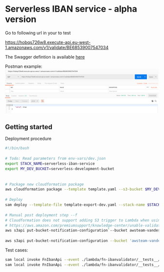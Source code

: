 # Serverless IBAN service - alpha version

Go to following url in your to test

https://hobqs726w8.execute-api.eu-west-1.amazonaws.com/v1/validate/BE68539007547034

The Swagger defintion is available [here](./swagger.yaml)

Postman example:
![](./docs/img/postman-example.png)


## Getting started

Deployment procedure
```bash
#!/bin/bash

# Todo: Read parameters from env-vars/dev.json
export STACK_NAME=serverless-iban-service
export MY_DEV_BUCKET=serverless-development-bucket


# Package new cloudformation package
aws cloudformation package --template template.yaml --s3-bucket $MY_DEV_BUCKET --output-template template-export-dev.yaml

# Deploy
sam deploy --template-file template-export-dev.yaml --stack-name $STACK_NAME --capabilities CAPABILITY_NAMED_IAM --parameter-overrides Stage=dev

# Manual post deployment step --f
# Cloudformation does not support adding S3 trigger to Lambda when using random s3 name
# https://aws.amazon.com/premiumsupport/knowledge-center/unable-validate-destination-s3/
aws s3api put-bucket-notification-configuration`--bucket awsteam-vandes16-dev-serverless-tim-s3imagebucket-1k00w09b9qwh9 --notification-configuration cfn-s3-fix-notification.json

aws s3api put-bucket-notification-configuration --bucket 'awsteam-vandes16-dev-serverless-tim-s3imagebucket-g34t0nyqsa9r' --notification-configuration file://cfn-s3-fix-notification.json

```

Test cases:
```bash
sam local invoke FnIbanApi --event ./lambda/fn-ibanvalidator/__tests__/test.json --docker-network lambda-local --env-vars env-vars/local.json --skip-pull-image
sam local invoke FnIbanApi --event ./lambda/fn-ibanvalidator/__tests__/test-valid.json --docker-network lambda-local --env-vars env-vars/local.json --skip-pull-image
```